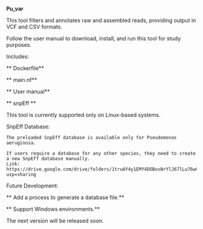 **Pu_var**

This tool filters and annotates raw and assembled reads, providing output in VCF and CSV formats.

Follow the user manual to download, install, and run this tool for study purposes.

Includes:

   ** Dockerfile**
   
   ** main.nf**
   
   ** User manual**
   
   ** snpEff **
   
This tool is currently supported only on Linux-based systems.

SnpEff Database:

    The preloaded SnpEff database is available only for Pseudomonas aeruginosa.
    
    If users require a database for any other species, they need to create a new SnpEff database manually.
    Link: https://drive.google.com/drive/folders/1truAY4y1EMY4DOBosNrYlJ67lLu76wGU?usp=sharing
    
Future Development:

**    Add a process to generate a database file.**

**    Support Windows environments.**

The next version will be released soon.
